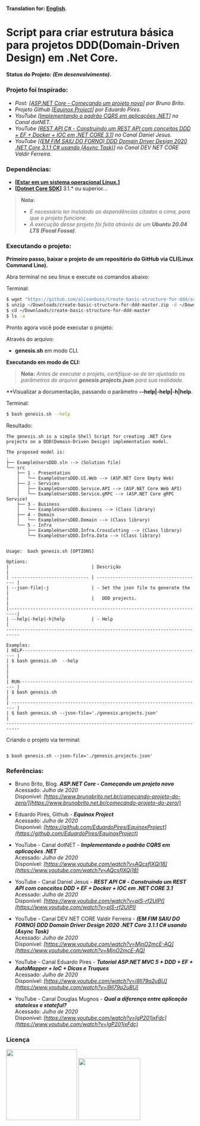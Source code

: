 
#### Translation for: **[English](https://github.com/alisonbuss/create-basic-structure-for-ddd/blob/master/README_LANG_EN.md)**.

# Script para criar estrutura básica para projetos DDD(Domain-Driven Design) em .Net Core.

#### Status do Projeto: *(Em desenvolvimento)*.

### Projeto foi Inspirado:

  - *Post: [[ASP.NET Core - Começando um projeto novo](https://www.brunobrito.net.br/comecando-projeto-do-zero/)] por Bruno Brito.*
  - *Projeto Github [[Equinox Project](https://github.com/EduardoPires/EquinoxProject)] por Eduardo Pires.*
  - *YouTube [[Implementando o padrão CQRS em aplicações .NET](https://www.youtube.com/watch?v=AQcsfIXQj18)] no Canal dotNET.*
  - *YouTube [[REST API C# - Construindo um REST API com conceitos DDD + EF + Docker + IOC em .NET CORE 3.1](https://www.youtube.com/watch?v=plS-rf2UIPI)] no Canal Daniel Jesus.*
  - *YouTube [[(EM FIM SAIU DO FORNO) DDD Domain Driver Design 2020 .NET Core 3.1.1 C# usando (Async Task)](https://www.youtube.com/watch?v=MjnO2mcE-AQ)] no Canal DEV NET CORE Valdir Ferreira.*

### Dependências:

* **[[Estar em um sistema operacional Linux.](https://ubuntu.com/desktop)]**
* **[[Dotnet Core SDK](https://dotnet.microsoft.com/download/dotnet-core/3.1)]** 3.1.* ou superior...

> **Nota:**
> - *É necessário ter instalado as dependências citadas a cima, para que o projeto funcione.*
> - *A execução desse projeto foi feita através de um **Ubuntu 20.04 LTS (Focal Fossa)**.*

### Executando o projeto:

**Primeiro passo, baixar o projeto de um repositório do GitHub via CLI(Linux Command Line).**

Abra terminal no seu linux e execute os comandos abaixo: 

Terminal:

```bash
$ wget "https://github.com/alisonbuss/create-basic-structure-for-ddd/archive/master.zip" -O ~/Downloads/create-basic-structure-for-ddd-master.zip
$ unzip ~/Downloads/create-basic-structure-for-ddd-master.zip -d ~/Downloads/
$ cd ~/Downloads/create-basic-structure-for-ddd-master
$ ls -a
```

Pronto agora você pode executar o projeto:

Através do arquivo:

- **genesis.sh** em modo CLI.

**Executando em modo de CLI:**

> **Nota:**
> *Antes de executar o projeto, certifique-se de ter ajustado os parâmetros do arquivo **genesis.projects.json** para sua realidade.*

**Visualizar a documentação, passando o parâmetro **--help|-help|-h|help**.

Terminal:

```bash
$ bash genesis.sh --help
```

Resultado: 

```text
The genesis.sh is a simple Shell Script for creating .NET Core 
projects on a DDD(Domain-Driven Design) implementation model.

The proposed model is:
.
├── ExampleUsersDDD.sln --> (Solution file)
└── src
    ├── 1 - Presentation
    │   └── ExampleUsersDDD.UI.Web --> (ASP.NET Core Empty Web)
    ├── 2 - Services
    │   ├── ExampleUsersDDD.Service.API --> (ASP.NET Core Web API)
    │   └── ExampleUsersDDD.Service.gRPC --> (ASP.NET Core gRPC Service)
    ├── 3 - Business
    │   └── ExampleUsersDDD.Business --> (Class library)
    ├── 4 - Domain
    │   └── ExampleUsersDDD.Domain --> (Class library)
    └── 5 - Infra
        ├── ExampleUsersDDD.Infra.CrossCutting --> (Class library)
        └── ExampleUsersDDD.Infra.Data --> (Class library)


Usage:  bash genesis.sh [OPTIONS]

Options:
|                               | Descrição                               |
| ----------------------------- | --------------------------------------- |
| --json-file|-j                | - Set the json file to generate the     |
|                               |   DDD projects.                         |
|-------------------------------------------------------------------------|
| --help|-help|-h|help          | - Help                                  |
---------------------------------------------------------------------------

Examples:
| HELP------------------------------------------------------------------- |
| $ bash genesis.sh  --help                                               |
|                                                                         |
| RUN-------------------------------------------------------------------- |
| $ bash genesis.sh                                                       |
| ----------------------------------------------------------------------- |
| $ bash genesis.sh --json-file='./genesis.projects.json'                 |
---------------------------------------------------------------------------
```

Criando o projeto via terminal:

```shell

$ bash genesis.sh --json-file='./genesis.projects.json'

```

### Referências:

* Bruno Brito, Blog. ***ASP.NET Core - Começando um projeto novo*** <br/>
  Acessado: *Julho de 2020* <br/>
  Disponível: *[https://www.brunobrito.net.br/comecando-projeto-do-zero/](https://www.brunobrito.net.br/comecando-projeto-do-zero/)*

* Eduardo Pires, Github - ***Equinox Project*** <br/>
  Acessado: *Julho de 2020* <br/>
  Disponível: *[https://github.com/EduardoPires/EquinoxProject](https://github.com/EduardoPires/EquinoxProject)*

* YouTube - Canal dotNET - ***Implementando o padrão CQRS em aplicações .NET*** <br/>
  Acessado: *Julho de 2020* <br/>
  Disponível: *[https://www.youtube.com/watch?v=AQcsfIXQj18](https://www.youtube.com/watch?v=AQcsfIXQj18)*

* YouTube - Canal Daniel Jesus - ***REST API C# - Construindo um REST API com conceitos DDD + EF + Docker + IOC em .NET CORE 3.1*** <br/>
  Acessado: *Julho de 2020* <br/>
  Disponível: *[https://www.youtube.com/watch?v=plS-rf2UIPI](https://www.youtube.com/watch?v=plS-rf2UIPI)*

* YouTube - Canal DEV NET CORE Valdir Ferreira - ***(EM FIM SAIU DO FORNO) DDD Domain Driver Design 2020 .NET Core 3.1.1 C# usando (Async Task)*** <br/>
  Acessado: *Julho de 2020* <br/>
  Disponível: *[https://www.youtube.com/watch?v=MjnO2mcE-AQ](https://www.youtube.com/watch?v=MjnO2mcE-AQ)*

* YouTube - Canal Eduardo Pires - ***Tutorial ASP.NET MVC 5 + DDD + EF + AutoMapper + IoC + Dicas e Truques*** <br/>
  Acessado: *Julho de 2020* <br/>
  Disponível: *[https://www.youtube.com/watch?v=i9Il79a2uBU](https://www.youtube.com/watch?v=i9Il79a2uBU)*

* YouTube - Canal Douglas Mugnos - ***Qual a diferença entre aplicação stateless e stateful?*** <br/>
  Acessado: *Julho de 2020* <br/>
  Disponível: *[https://www.youtube.com/watch?v=IgP201jxFdc](https://www.youtube.com/watch?v=IgP201jxFdc)*

### Licença

[<img width="190" src="https://raw.githubusercontent.com/alisonbuss/my-licenses/master/files/logo-open-source-550x200px.png">](https://opensource.org/licenses)
[<img width="166" src="https://raw.githubusercontent.com/alisonbuss/my-licenses/master/files/icon-license-mit-500px.png">](https://github.com/alisonbuss/create-basic-structure-for-ddd/blob/master/LICENSE)
